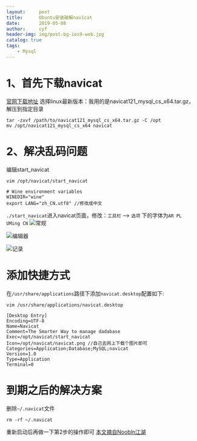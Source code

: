 ```yaml
---
layout:     post
title:      Ubuntu安装破解navicat
date:       2019-05-08
author:     cyf
header-img: img/post-bg-ios9-web.jpg
catalog: true
tags:
    - Mysql
---
```

# 1、首先下载navicat
[官网下载地址](https://www.navicat.com.cn/download/navicat-for-mysql)
选择linux最新版本：我用的是navicat121_mysql_cs_x64.tar.gz，解压到指定目录
```
tar -zxvf /path/to/navicat121_mysql_cs_x64.tar.gz -C /opt
mv /opt/navicat121_mysql_cs_x64 navicat
```
# 2、解决乱码问题
编辑start_navicat
```
vim /opt/navicat/start_navicat

# Wine environment variables
WINEDIR="wine"
export LANG="zh_CN.utf8" //修改成中文
```
`./start_navicat`进入navicat页面，修改：`工具栏` --> `选项` 下的字体为`AR PL UMing CN`
![常规](https://img-blog.csdn.net/20180529173345853?watermark/2/text/aHR0cHM6Ly9ibG9nLmNzZG4ubmV0L3FxXzQxMzc2NzQw/font/5a6L5L2T/fontsize/400/fill/I0JBQkFCMA==/dissolve/70)

![编辑器](https://img-blog.csdn.net/20180529173409313?watermark/2/text/aHR0cHM6Ly9ibG9nLmNzZG4ubmV0L3FxXzQxMzc2NzQw/font/5a6L5L2T/fontsize/400/fill/I0JBQkFCMA==/dissolve/70)

![记录](https://img-blog.csdn.net/20180529173427350?watermark/2/text/aHR0cHM6Ly9ibG9nLmNzZG4ubmV0L3FxXzQxMzc2NzQw/font/5a6L5L2T/fontsize/400/fill/I0JBQkFCMA==/dissolve/70)

# 添加快捷方式
在`/usr/share/applications`路径下添加`navicat.desktop`配置如下:
```
vim /usr/share/applications/navicat.desktop

[Desktop Entry]                                                                                      
Encoding=UTF-8
Name=Navicat
Comment=The Smarter Way to manage dadabase
Exec=/opt/navicat/start_navicat
Icon=/opt/navicat/navicat.png //自己去网上下载个图片即可
Categories=Application;Database;MySQL;navicat
Version=1.0
Type=Application
Terminal=0
```
# 到期之后的解决方案
删除`~/.navicat`文件
```
rm -rf ~/.navicat
```
重新启动后再做一下第2步的操作即可
[本文摘自Noobln江湖](https://blog.csdn.net/qq_41376740/article/details/80499545)